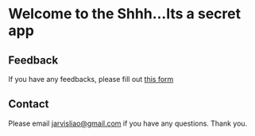 # Welcome to the Shhh...Its a secret app


## Feedback

If you have any feedbacks, please fill out [this form](https://docs.google.com/forms/d/e/1FAIpQLSdq9TEBr54kl2mVvW2P2iOVVSxtUYDJHx2Jff7fFtaFn3-3Pg/viewform?usp=sf_link "Editor.md")


## Contact
Please email jarvisliao@gmail.com if you have any questions. Thank you.



